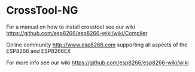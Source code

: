 CrossTool-NG
============

For a manual on how to install crosstool see our wiki https://github.com/esp8266/esp8266-wiki/wiki/Compiler

Online community http://www.esp8266.com supporting all aspects of the ESP8266 and ESP8266EX

For more info see our wiki https://github.com/esp8266/esp8266-wiki/wiki

